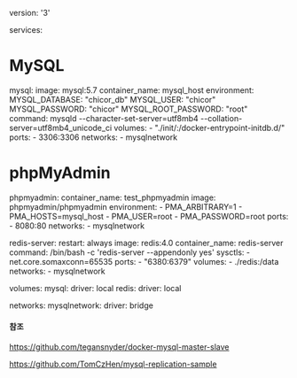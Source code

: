 version: '3'

services:
  # MySQL
  mysql:
    image: mysql:5.7
    container_name: mysql_host
    environment:
        MYSQL_DATABASE: "chicor_db"
        MYSQL_USER: "chicor"
        MYSQL_PASSWORD: "chicor"
        MYSQL_ROOT_PASSWORD: "root"    
    command: mysqld --character-set-server=utf8mb4 --collation-server=utf8mb4_unicode_ci
    volumes:
        - "./init/:/docker-entrypoint-initdb.d/"
    ports:
        - 3306:3306
    networks:
        - mysqlnetwork       

  # phpMyAdmin
  phpmyadmin:
    container_name: test_phpmyadmin
    image: phpmyadmin/phpmyadmin
    environment:
        - PMA_ARBITRARY=1
        - PMA_HOSTS=mysql_host
        - PMA_USER=root
        - PMA_PASSWORD=root
    ports:
        - 8080:80
    networks:
        - mysqlnetwork

  redis-server:
    restart: always
    image: redis:4.0
    container_name: redis-server
    command: /bin/bash -c 'redis-server --appendonly yes'
    sysctls:
        - net.core.somaxconn=65535
    ports:
        - "6380:6379"
    volumes:
        - ./redis:/data
    networks:
        - mysqlnetwork

volumes:
    mysql:
      driver: local
    redis:
      driver: local

networks:
    mysqlnetwork:
      driver: bridge

#### 참조 
https://github.com/tegansnyder/docker-mysql-master-slave

https://github.com/TomCzHen/mysql-replication-sample
